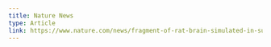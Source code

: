 ```yaml
---
title: Nature News
type: Article
link: https://www.nature.com/news/fragment-of-rat-brain-simulated-in-supercomputer-1.18536
---
```



